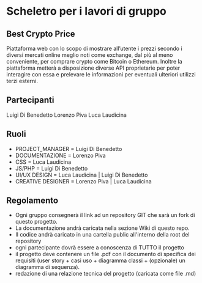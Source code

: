 # Scheletro per i lavori di gruppo

## Best Crypto Price

Piattaforma web con lo scopo di mostrare all’utente i prezzi secondo i diversi mercati online meglio noti come exchange, dal più al meno conveniente, per comprare crypto come Bitcoin o Ethereum.
Inoltre la piattaforma metterà a disposizione diverse API proprietarie per poter interagire con essa e prelevare le informazioni per eventuali ulteriori utilizzi terzi esterni.




## Partecipanti
Luigi Di Benedetto
Lorenzo Piva
Luca Laudicina

## Ruoli

* PROJECT_MANAGER = Luigi Di Benedetto
* DOCUMENTAZIONE = Lorenzo Piva
* CSS = Luca Laudicina
* JS/PHP = Luigi Di Benedetto
* UI/UX DESIGN = Luca Laudicina | Luigi Di Benedetto
* CREATIVE DESIGNER = Lorenzo Piva | Luca Laudicina

## Regolamento
* Ogni gruppo consegnerà il link ad un repository GIT che sarà un fork di questo progetto.
* La documentazione andrà caricata nella sezione Wiki di questo repo.
* Il codice andrà caricato in una cartella public all'interno della root del repository
* ogni partecipante dovrà essere a conoscenza di TUTTO il progetto
* il progetto deve contenere un file .pdf con il documento di specifica dei requisiti (user story + casi uso + diagramma classi + (opzionale) un diagramma di sequenza).
* redazione di una relazione tecnica del progetto (caricata come file .md)
